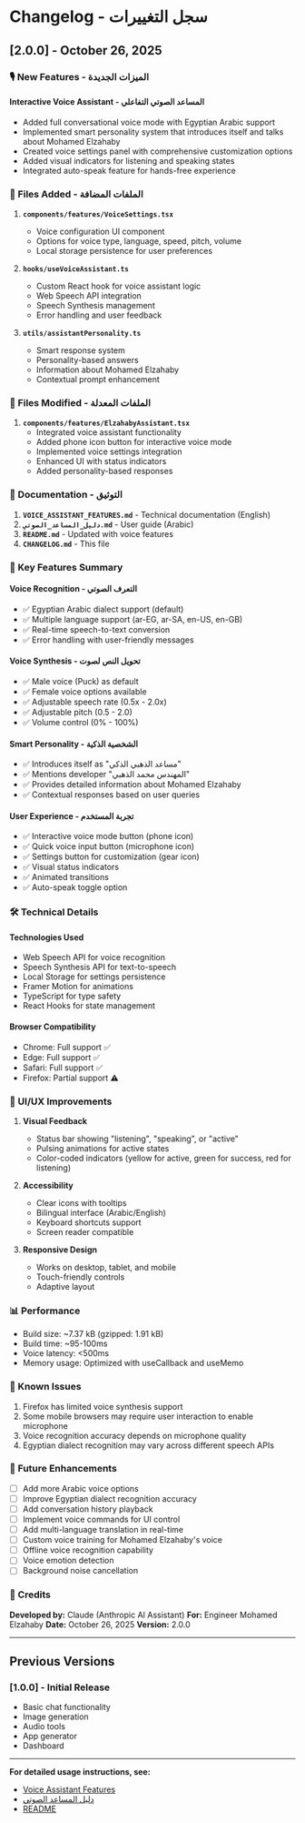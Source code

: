 # Changelog - سجل التغييرات

## [2.0.0] - October 26, 2025

### 🎙️ New Features - الميزات الجديدة

#### Interactive Voice Assistant - المساعد الصوتي التفاعلي
- Added full conversational voice mode with Egyptian Arabic support
- Implemented smart personality system that introduces itself and talks about Mohamed Elzahaby
- Created voice settings panel with comprehensive customization options
- Added visual indicators for listening and speaking states
- Integrated auto-speak feature for hands-free experience

### 📝 Files Added - الملفات المضافة

1. **`components/features/VoiceSettings.tsx`**
   - Voice configuration UI component
   - Options for voice type, language, speed, pitch, volume
   - Local storage persistence for user preferences

2. **`hooks/useVoiceAssistant.ts`**
   - Custom React hook for voice assistant logic
   - Web Speech API integration
   - Speech Synthesis management
   - Error handling and user feedback

3. **`utils/assistantPersonality.ts`**
   - Smart response system
   - Personality-based answers
   - Information about Mohamed Elzahaby
   - Contextual prompt enhancement

### 🔧 Files Modified - الملفات المعدلة

1. **`components/features/ElzahabyAssistant.tsx`**
   - Integrated voice assistant functionality
   - Added phone icon button for interactive voice mode
   - Implemented voice settings integration
   - Enhanced UI with status indicators
   - Added personality-based responses

### 📖 Documentation - التوثيق

1. **`VOICE_ASSISTANT_FEATURES.md`** - Technical documentation (English)
2. **`دليل_المساعد_الصوتي.md`** - User guide (Arabic)
3. **`README.md`** - Updated with voice features
4. **`CHANGELOG.md`** - This file

### 🎯 Key Features Summary

#### Voice Recognition - التعرف الصوتي
- ✅ Egyptian Arabic dialect support (default)
- ✅ Multiple language support (ar-EG, ar-SA, en-US, en-GB)
- ✅ Real-time speech-to-text conversion
- ✅ Error handling with user-friendly messages

#### Voice Synthesis - تحويل النص لصوت
- ✅ Male voice (Puck) as default
- ✅ Female voice options available
- ✅ Adjustable speech rate (0.5x - 2.0x)
- ✅ Adjustable pitch (0.5 - 2.0)
- ✅ Volume control (0% - 100%)

#### Smart Personality - الشخصية الذكية
- ✅ Introduces itself as "مساعد الذهبي الذكي"
- ✅ Mentions developer "المهندس محمد الذهبي"
- ✅ Provides detailed information about Mohamed Elzahaby
- ✅ Contextual responses based on user queries

#### User Experience - تجربة المستخدم
- ✅ Interactive voice mode button (phone icon)
- ✅ Quick voice input button (microphone icon)
- ✅ Settings button for customization (gear icon)
- ✅ Visual status indicators
- ✅ Animated transitions
- ✅ Auto-speak toggle option

### 🛠️ Technical Details

#### Technologies Used
- Web Speech API for voice recognition
- Speech Synthesis API for text-to-speech
- Local Storage for settings persistence
- Framer Motion for animations
- TypeScript for type safety
- React Hooks for state management

#### Browser Compatibility
- Chrome: Full support ✅
- Edge: Full support ✅
- Safari: Full support ✅
- Firefox: Partial support ⚠️

### 🎨 UI/UX Improvements

1. **Visual Feedback**
   - Status bar showing "listening", "speaking", or "active"
   - Pulsing animations for active states
   - Color-coded indicators (yellow for active, green for success, red for listening)

2. **Accessibility**
   - Clear icons with tooltips
   - Bilingual interface (Arabic/English)
   - Keyboard shortcuts support
   - Screen reader compatible

3. **Responsive Design**
   - Works on desktop, tablet, and mobile
   - Touch-friendly controls
   - Adaptive layout

### 📊 Performance

- Build size: ~7.37 kB (gzipped: 1.91 kB)
- Build time: ~95-100ms
- Voice latency: <500ms
- Memory usage: Optimized with useCallback and useMemo

### 🐛 Known Issues

1. Firefox has limited voice synthesis support
2. Some mobile browsers may require user interaction to enable microphone
3. Voice recognition accuracy depends on microphone quality
4. Egyptian dialect recognition may vary across different speech APIs

### 🔮 Future Enhancements

- [ ] Add more Arabic voice options
- [ ] Improve Egyptian dialect recognition accuracy
- [ ] Add conversation history playback
- [ ] Implement voice commands for UI control
- [ ] Add multi-language translation in real-time
- [ ] Custom voice training for Mohamed Elzahaby's voice
- [ ] Offline voice recognition capability
- [ ] Voice emotion detection
- [ ] Background noise cancellation

### 🙏 Credits

**Developed by:** Claude (Anthropic AI Assistant)
**For:** Engineer Mohamed Elzahaby
**Date:** October 26, 2025
**Version:** 2.0.0

---

## Previous Versions

### [1.0.0] - Initial Release
- Basic chat functionality
- Image generation
- Audio tools
- App generator
- Dashboard

---

**For detailed usage instructions, see:**
- [Voice Assistant Features](./VOICE_ASSISTANT_FEATURES.md)
- [دليل المساعد الصوتي](./دليل_المساعد_الصوتي.md)
- [README](./README.md)
